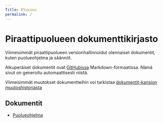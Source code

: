```yaml
---
Title: Etusivu
permalink: /
---
```


Piraattipuolueen dokumenttikirjasto
===================================

Viimeisimmät piraattipuolueen versionhallinnoidut olennaiset dokumentit, kuten
puolueohjelma ja säännöt.

Alkuperäiset dokumentit ovat
[GitHubissa](https://github.com/piraattipuolue/piraattipuolue.github.io)
Markdown-formaatissa. Nämä sivut on generoitu automaattisesti niistä.

Viimeisimmät muutokset dokumentteihin voi tarkistaa
[dokumentit-kansion muutoshistoriasta](https://github.com/piraattipuolue/piraattipuolue.github.io/commits/master/dokumentit)

Dokumentit
----------
* [Puolueohjelma](/puolueohjelma)
